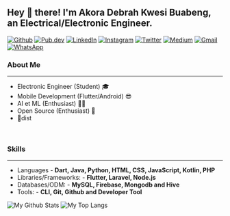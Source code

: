 ## Hey 👋 there! I'm Akora Debrah Kwesi Buabeng, an Electrical/Electronic Engineer. ##

[![Github](https://img.shields.io/badge/-Github-000?style=flat-square&logo=Github&logoColor=white)](https://github.com/Akora-IngDKB)
[![Pub.dev](https://img.shields.io/badge/-Pub.dev-000?style=flat-square&logo=dart&color=blue)](https://pub.dev/publishers/akora-ingdkb.me/packages)
[![LinkedIn](https://img.shields.io/badge/-LinkedIn-blue?style=flat-square&logo=Linkedin&logoColor=white)](https://www.linkedin.com/in/kwesi-buabeng-debrah/)
[![Instagram](https://img.shields.io/badge/-Instagram-c13584?style=flat-square&labelColor=c13584&logo=instagram&logoColor=white)](https://www.instagram.com/akora_ing_d_k_b/)
[![Twitter](https://img.shields.io/badge/-Twitter-1ca0f1?style=flat-square&labelColor=1ca0f1&logo=twitter&logoColor=white&link=https://twitter.com/Akora_IngDKB)](https://twitter.com/Akora_IngDKB)
[![Medium](https://img.shields.io/badge/-Medium-03a57a?style=flat-square&labelColor=000000&color=black&logo=Medium&link=https://medium.com/@debrahkwesibuabeng2)](https://medium.com/@debrahkwesibuabeng2)
[![Gmail](https://img.shields.io/badge/-Gmail-c14438?style=flat-square&logo=Gmail&logoColor=white)](mailto:akoraingdkb@gmail.com)
[![WhatsApp](https://img.shields.io/badge/WHATSAPP-%2325D366.svg?&style=flat-square&logo=whatsapp&logoColor=white)](https://wa.link/l79tfa)
<br>

### About Me ###
----------------------------------------------------------------------------------------------------------------------------
- Electronic Engineer (Student) 🎓
- Mobile Development (Flutter/Android) 😎
- AI et ML (Enthusiast) 🧘‍♂️
- Open Source (Enthusiast) 🤡
- 🎹dist  
<br>

### Skills ###
----------------------------------------------------------------------------------------------------------------------------
- Languages - **Dart, Java, Python, HTML, CSS,  JavaScript, Kotlin, PHP**
- Libraries/Frameworks: - **Flutter, Laravel, Node.js**
- Databases/ODM: - **MySQL, Firebase, Mongodb and Hive**
- Tools: - **CLI, Git, Github and Developer Tool**

![My Github Stats](https://github-readme-stats.vercel.app/api?username=Akora-IngDKB&count_private=true&show_icons=true&theme=radical)
![My Top Langs](https://github-readme-stats.vercel.app/api/top-langs/?username=Akora-IngDKB&hide=javascript)
